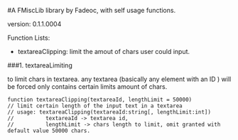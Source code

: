 #A FMiscLib library by Fadeoc, with self usage functions.

version: 0.1.1.0004

Function Lists:
* textareaClipping: limit the amout of chars user could input.

###1. textareaLimiting

to limit chars in textarea. any textarea (basically any element with an ID ) will be forced only contains certain limits amount of chars.

    function textareaClipping(textareaId, lengthLimit = 50000)
    // limit certain length of the input text in a textarea
    // usage: textareaClipping(textareaId:string[, lengthLimit:int])
    //          textareaId -> textarea id,
    //          lengthLimit -> chars length to limit, omit granted with default value 50000 chars.